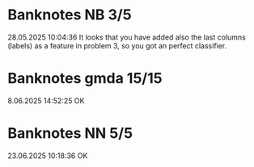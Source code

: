 # Banknotes NB 3/5

28.05.2025 10:04:36
It looks that you have added also the last columns (labels) as a feature in problem 3, so you got an perfect classifier.

# Banknotes gmda 15/15

8.06.2025 14:52:25 OK

# Banknotes NN 5/5

23.06.2025 10:18:36 OK
